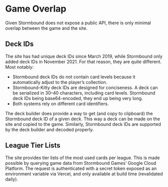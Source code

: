 # Game Overlap

Given Stormbound does not expose a public API, there is only minimal overlap between the game and the site.

## Deck IDs

The site has had unique deck IDs since March 2019, while Stormbound only added deck IDs in November 2021. For that reason, they are quite different. Most notably:

- Stormbound deck IDs do not contain card levels because it automatically adjust to the player’s collection.
- Stormbound-Kitty deck IDs are designed for conciseness. A deck can be serialized in 30–40 characters, including card levels. Stormbound deck IDs being base64-encoded, they end up being very long.
- Both systems rely on different card identifiers.

The deck builder does provide a way to get (and copy to clipboard) the Stormbound deck ID of a given deck. This way a deck can be made on the site and copied to the game. Similarly, Stormbound deck IDs are supported by the deck builder and decoded properly.

## League Tier Lists

The site provides tier lists of the most used cards per league. This is made possible by querying game data from Stormbound Games’ Google Cloud Platform. The request is authenticated with a secret token exposed as an environment variable via Vercel, and only available at build time (revalidated daily).

